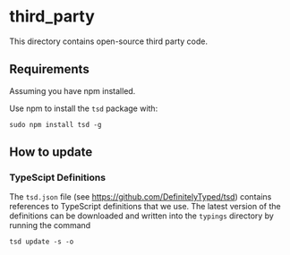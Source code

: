 # third_party

This directory contains open-source third party code.

## Requirements

Assuming you have npm installed.

Use npm to install the `tsd` package with:  
```
sudo npm install tsd -g
```

## How to update

### TypeScipt Definitions

The `tsd.json` file (see https://github.com/DefinitelyTyped/tsd) contains references to TypeScript definitions that we use. The latest version of the definitions can be downloaded and written into the `typings` directory by running the command

`tsd update -s -o`

